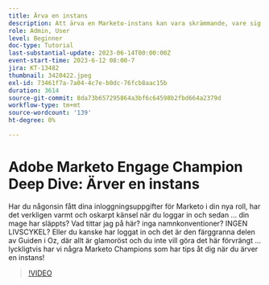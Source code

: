 ```yaml
---
title: Ärva en instans
description: Att ärva en Marketo-instans kan vara skrämmande, vare sig det är en kaotisk röra eller en välfylld maskin. Delta i våra Marketo Champions där de delar med sig av viktiga tips och metodtips för att hjälpa er att navigera och optimera den nya instansen och säkerställa en smidig övergång och effektiv hantering.
role: Admin, User
level: Beginner
doc-type: Tutorial
last-substantial-update: 2023-06-14T00:00:00Z
event-start-time: 2023-6-12 08:00-7
jira: KT-13482
thumbnail: 3420422.jpeg
exl-id: 73461f7a-7a04-4c7e-b0dc-76fcb8aac15b
duration: 3614
source-git-commit: 8da73b657295864a3bf6c64598b2fbd664a2379d
workflow-type: tm+mt
source-wordcount: '139'
ht-degree: 0%

---
```


# Adobe Marketo Engage Champion Deep Dive: Ärver en instans

Har du någonsin fått dina inloggningsuppgifter för Marketo i din nya roll, har det verkligen varmt och oskarpt känsel när du loggar in och sedan ... din mage har släppts? Vad tittar jag på här? inga namnkonventioner? INGEN LIVSCYKEL? Eller du kanske har loggat in och det är den färggranna delen av Guiden i Oz, där allt är glamoröst och du inte vill göra det här förvrängt ... lyckligtvis har vi några Marketo Champions som har tips åt dig när du ärver en instans!

>[!VIDEO](https://video.tv.adobe.com/v/3420422/?learn=on)
